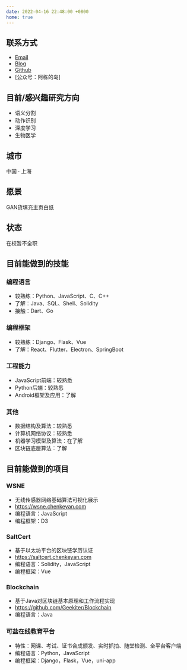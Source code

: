 ```yaml
---
date: 2022-04-16 22:48:00 +0800
home: true
---
```


## 联系方式

- [Email](mailto:albertchen.dev@outlook.com)
- [Blog](https://www.yuque.com/albert_chen)
- [Github](https://github.com/geekiter)
- [公众号：阿栋的岛]

## 目前/感兴趣研究方向

- 语义分割
- 动作识别
- 深度学习
- 生物医学

## 城市

中国 · 上海

## 愿景

GAN货填充主页白纸

## 状态

在校暂不全职

## 目前能做到的技能

### 编程语言

- 较熟练：Python、JavaScript、C、C++
- 了解：Java、SQL、Shell、Solidity
- 接触：Dart、Go

### 编程框架

- 较熟练：Django、Flask、Vue
- 了解：React、Flutter，Electron、SpringBoot

### 工程能力

- JavaScript前端：较熟悉
- Python后端：较熟悉
- Android框架及应用：了解

### 其他

- 数据结构及算法：较熟悉
- 计算机网络协议：较熟悉
- 机器学习模型及算法：在了解
- 区块链底层算法：了解

## 目前能做到的项目

### WSNE

- 无线传感器网络基础算法可视化展示 
- <https://wsne.chenkeyan.com>
- 编程语言：JavaScript
- 编程框架：D3

### SaltCert 

- 基于以太坊平台的区块链学历认证 
- <https://saltcert.chenkeyan.com>
- 编程语言：Solidity，JavaScript
- 编程框架：Vue

### Blockchain

- 基于Java对区块链基本原理和工作流程实现 
- <https://github.com/Geekiter/Blockchain>
- 编程语言：Java

### 可盐在线教育平台

- 特性：网课、考试、证书合成颁发、实时抓拍、随堂检测、全平台客户端
- 编程语言：Python，JavaScript
- 编程框架：Django，Flask，Vue，uni-app

